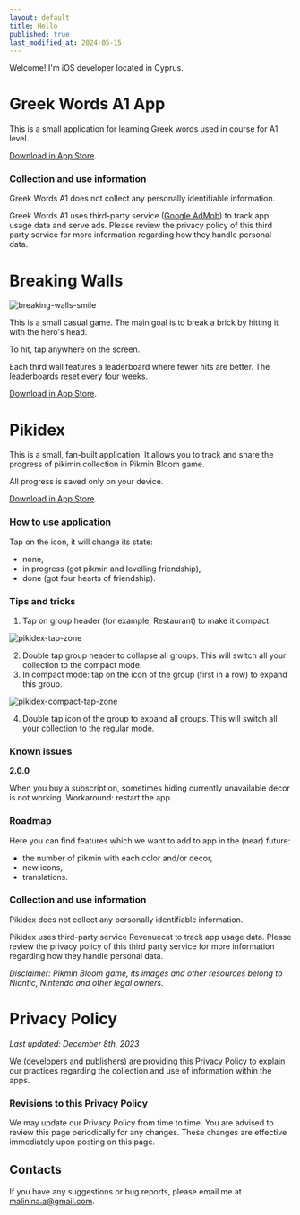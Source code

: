 ```yaml
---
layout: default
title: Hello
published: true
last_modified_at: 2024-05-15
---
```


Welcome! I'm iOS developer located in Cyprus. 

# Greek Words A1 App

This is a small application for learning Greek words used in course for A1 level.

[Download in App Store](https://apps.apple.com/cy/app/greek-words-a1/id6474042509).

### Collection and use information

Greek Words A1 does not collect any personally identifiable information.

Greek Words A1 uses third-party service ([Google AdMob](https://policies.google.com/technologies/partner-sites)) to track app usage data and serve ads. 
Please review the privacy policy of this third party service for more information regarding how they handle personal data.



# Breaking Walls

![breaking-walls-smile](https://github.com/Azonaz/azonaz.github.io/assets/125258194/584cbb3d-84ed-466b-b64e-0d2ccc121ebc)


This is a small casual game. The main goal is to break a brick by hitting it with the hero's head.

To hit, tap anywhere on the screen.

Each third wall features a leaderboard where fewer hits are better. The leaderboards reset every four weeks.

[Download in App Store](https://apps.apple.com/cy/app/breaking-walls-casual-game/id6477328289).



# Pikidex

This is a small, fan-built application. It allows you to track and share the progress of pikimin collection in Pikmin Bloom game.

All progress is saved only on your device.

[Download in App Store](https://apps.apple.com/cy/app/pikidex/id1607358713).

### How to use application
Tap on the icon, it will change its state:

- none,
- in progress (got pikmin and levelling friendship),
- done (got four hearts of friendship).

### Tips and tricks

1. Tap on group header (for example, Restaurant) to make it compact.

![pikidex-tap-zone](https://github.com/Azonaz/azonaz.github.io/assets/125258194/373e5cab-3cfc-44d7-a34e-345a2eb3983e)

2. Double tap group header to collapse all groups. This will switch all your collection to the compact mode.
3. In compact mode: tap on the icon of the group (first in a row) to expand this group.

![pikidex-compact-tap-zone](https://github.com/Azonaz/azonaz.github.io/assets/125258194/5a39aeda-4973-46ad-9d14-f5bc00dc885f)

4. Double tap icon of the group to expand all groups. This will switch all your collection to the regular mode.

### Known issues
**2.0.0**

When you buy a subscription, sometimes hiding currently unavailable decor is not working. Workaround: restart the app.

### Roadmap
Here you can find features which we want to add to app in the (near) future:

- the number of pikmin with each color and/or decor,
- new icons,
- translations.

### Collection and use information

Pikidex does not collect any personally identifiable information.

Pikidex uses third-party service Revenuecat to track app usage data. Please review the privacy policy of this third party service for more information regarding how they handle personal data.

*Disclaimer: Pikmin Bloom game, its images and other resources belong to Niantic, Nintendo and other legal owners.*

# Privacy Policy
_Last updated: December 8th, 2023_

We (developers and publishers)
are providing this Privacy Policy
to explain our practices regarding the collection and use of information within the apps.

### Revisions to this Privacy Policy

We may update our Privacy Policy from time to time. 
You are advised to review this page periodically for any changes.
These changes are effective immediately upon posting on this page.

## Contacts

If you have any suggestions or bug reports, please email me at malinina.a@gmail.com.
